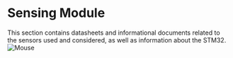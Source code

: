 # Sensing Module

This section contains datasheets and informational documents related to the sensors used and considered, as well as information about the STM32.
![Mouse](Other/Formatting/tumblr_pffb1xFtaW1w67ki0o4_540.gif)
